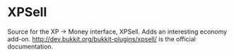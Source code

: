 XPSell
======

Source for the XP -> Money interface, XPSell. Adds an interesting economy add-on. http://dev.bukkit.org/bukkit-plugins/xpsell/ is the official documentation.
